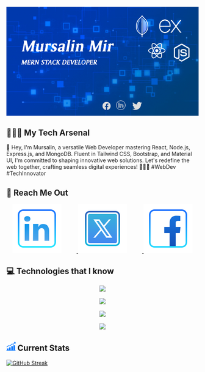[![An old rock in the desert](https://raw.githubusercontent.com/mursalinmirme/mursalinmirme/main/Mursalin%20Mir.jpg)](https://www.facebook.com/mursalinmir02/)

## 🤹🏻‍♀️ My Tech Arsenal
🚀 Hey, I'm Mursalin, a versatile Web Developer mastering React, Node.js, Express.js, and MongoDB. Fluent in Tailwind CSS, Bootstrap, and Material UI, I'm committed to shaping innovative web solutions. Let's redefine the web together, crafting seamless digital experiences! 👨‍💻✨ #WebDev #TechInnovator

## 🔗 Reach Me Out
<p align="center">
  <a href="https://www.linkedin.com/in/mursalin-mir">
    <img src="https://raw.githubusercontent.com/mursalinmirme/mursalinmirme/main/icons8-linkedin-128%20(1).png" alt="LinkedIn" width="128" height="128" style="margin-right: 40px"/>
  </a>
    <a href="https://twitter.com/mursalinmir02">
    <img src="https://raw.githubusercontent.com/mursalinmirme/mursalinmirme/main/icons8-twitter-128%20(1).png" alt="LinkedIn" width="128" height="128" style="margin-right: 40px"/>
  </a>
  <a href="https://www.facebook.com/mursalinmir02">
    <img src="https://raw.githubusercontent.com/mursalinmirme/mursalinmirme/main/icons8-facebook-128%20(1).png" alt="LinkedIn" width="128" height="128" />
  </a>
</p>

## 💻 Technologies that I know
<p align="center">
  <a href="https://skillicons.dev">
    <img src="https://skillicons.dev/icons?i=react,nodejs,express,mongodb,firebase" />
  </a>
</p>
<p align="center">
  <a href="https://skillicons.dev">
    <img src="https://skillicons.dev/icons?i=js,tailwind,bootstrap,materialui" />
  </a>
</p>
<p align="center">
  <a href="https://skillicons.dev">
    <img src="https://skillicons.dev/icons?i=css,html,vscode" />
  </a>
</p>
<p align="center">
  <a href="https://skillicons.dev">
    <img src="https://skillicons.dev/icons?i=vite" />
  </a>
</p>

## ![!](https://raw.githubusercontent.com/mursalinmirme/mursalinmirme/main/stats.png) Current Stats

[![GitHub Streak](https://github-readme-streak-stats.herokuapp.com?user=mursalinmirme&theme=ocean-gradient&card_width=850)](https://git.io/streak-stats)

